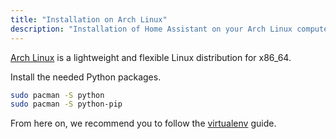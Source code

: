 ```yaml
---
title: "Installation on Arch Linux"
description: "Installation of Home Assistant on your Arch Linux computer."
---
```


[Arch Linux](https://www.archlinux.org/) is a lightweight and flexible Linux distribution for x86_64.

Install the needed Python packages.

```bash
sudo pacman -S python
sudo pacman -S python-pip
```

From here on, we recommend you to follow the
[virtualenv](https://www.home-assistant.io/docs/installation/virtualenv/) guide.
